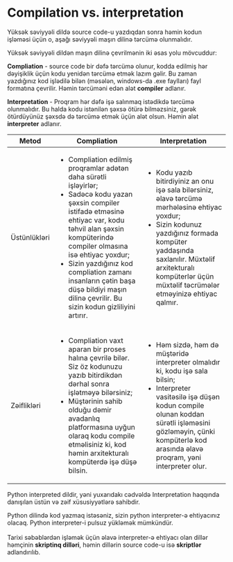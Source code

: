# Compilation vs. interpretation

Yüksək səviyyəli dildə source code-u yazdıqdan sonra həmin kodun işləməsi üçün o, aşağı səviyyəli maşın dilinə tərcümə olunmalıdır.

Yüksək səviyyəli dildən maşın dilinə çevrilmənin iki əsas yolu mövcuddur:

**Compliation** - source code bir dəfə tərcümə olunur, kodda edilmiş hər dəyişiklik üçün kodu yenidən tərcümə etmək lazım gəlir. Bu zaman yazdığınız kod işlədilə bilən (məsələn, windows-da .exe faylları) fayl formatına çevrilir. Həmin tərcüməni edən alət **compiler** adlanır.

**Interpretation** - Proqram hər dəfə işə salınmaq istədikdə tərcümə olunmalıdır. Bu halda kodu istənilən şəxsə ötürə bilməzsiniz, gərək ötürdüyünüz şəxsdə də tərcümə etmək üçün alət olsun. Həmin alət **interpreter** adlanır.



| Metod        | Compliation                                                                                                                                                                                                                                                                                                                                                                    | Interpretation                                                                                                                                                                                                                                                                        |
| ------------ | ------------------------------------------------------------------------------------------------------------------------------------------------------------------------------------------------------------------------------------------------------------------------------------------------------------------------------------------------------------------------------ | ------------------------------------------------------------------------------------------------------------------------------------------------------------------------------------------------------------------------------------------------------------------------------------- |
| Üstünlükləri | <ul><li>Compliation edilmiş proqramlar adətən daha sürətli işləyirlər;</li><li>Sadəcə kodu yazan şəxsin compiler istifadə etməsinə ehtiyac var, kodu təhvil alan şəxsin kompüterində compiler olmasına isə ehtiyac yoxdur;</li><li>Sizin yazdığınız kod compliation zamanı insanların çətin başa düşə bildiyi maşın dilinə çevrilir. Bu sizin kodun gizliliyini artırır.</li></ul> | <ul><li>Kodu yazıb bitirdiyiniz an onu işə sala bilərsiniz, əlavə tərcümə mərhələsinə ehtiyac yoxdur;</li><li>Sizin kodunuz yazdığınız formada kompüter yaddaşında saxlanılır. Müxtəlif arxitekturalı kompüterlər üçün müxtəlif təcrümələr etməyinizə ehtiyac qalmır.</li></ul> |
| Zəiflikləri  | <ul><li>Compliation vaxt aparan bir proses halına çevrilə bilər. Siz öz kodunuzu yazıb bitirdikdən dərhal sonra işlətməyə bilərsiniz;</li><li>Müştərinin sahib olduğu dəmir avadanlıq platformasına uyğun olaraq kodu compile etməlisiniz ki, kod həmin arxitekturalı kompüterdə işə düşə bilsin.</li></ul>                                                                    | <ul><li>Həm sizdə, həm də müştəridə interpreter olmalıdır ki, kodu işə sala bilsin;</li><li>Interpreter vasitəsilə işə düşən kodun compile olunan koddan sürətli işləməsini gözləməyin, çünki kompüterlə kod arasında əlavə proqram, yəni interpreter olur.</li></ul>                  |



Python interpreted dildir, yəni yuxarıdakı cədvəldə Interpretation haqqında danışılan üstün və zəif xüsusiyyətlərə sahibdir.

Python dilində kod yazmaq istəsəniz, sizin python interpreter-ə ehtiyacınız olacaq. Python interpreter-i pulsuz yükləmək mümkündür.\
\
Tarixi səbəblərdən işləmək üçün əlavə interpreter-ə ehtiyacı olan dillər həmçinin **skriptinq dilləri**, həmin dillərin source code-u isə **skriptlər** adlandırılıb.

